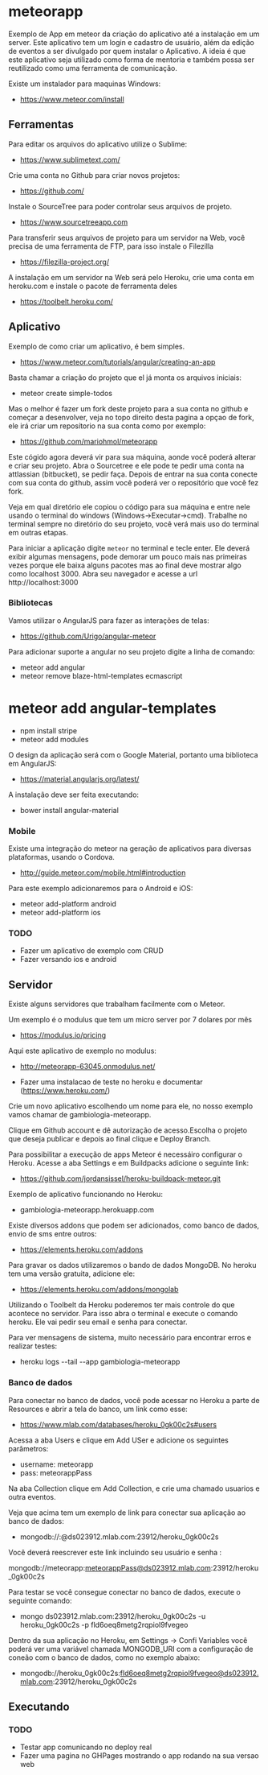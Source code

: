 # meteorapp

Exemplo de App em meteor da criação do aplicativo até a instalação em um server.
Este aplicativo tem um login e cadastro de usuário, além da edição de eventos a ser divulgado por quem instalar o Aplicativo.
A ideia é que este aplicativo seja utilizado como forma de mentoria e também possa ser reutilizado como uma ferramenta de comunicação.

Existe um instalador para maquinas Windows:

* https://www.meteor.com/install

## Ferramentas

Para editar os arquivos do aplicativo utilize o Sublime:

* https://www.sublimetext.com/

Crie uma conta no Github para criar novos projetos:

* https://github.com/

Instale o SourceTree para poder controlar seus arquivos de projeto.

* https://www.sourcetreeapp.com

Para transferir seus arquivos de projeto para um servidor na Web, você precisa de uma ferramenta de FTP, para isso instale o Filezilla

* https://filezilla-project.org/

A instalação em um servidor na Web será pelo Heroku, crie uma conta em heroku.com e instale o pacote de ferramenta deles

* https://toolbelt.heroku.com/



## Aplicativo

Exemplo de como criar um aplicativo, é bem simples.

* https://www.meteor.com/tutorials/angular/creating-an-app

Basta chamar a criação do projeto que el já monta os arquivos iniciais:

* meteor create simple-todos

Mas o melhor é fazer um fork deste projeto para a sua conta no github e começar a desenvolver, veja no topo direito desta pagina a opçao de fork, ele irá criar um reposítorio na sua conta como por exemplo:

* https://github.com/mariohmol/meteorapp

Este cógido agora deverá vir para sua máquina, aonde você poderá alterar e criar seu projeto. Abra o Sourcetree e ele pode te pedir uma conta na attlassian (bitbucket), se pedir faça. 
Depois de entrar na sua conta conecte com sua conta do github, assim você poderá ver o repositório que você fez fork.

Veja em qual diretório ele copiou o código para sua máquina e entre nele usando o terminal do windows (Windows->Executar->cmd).
Trabalhe no terminal sempre no diretório do seu projeto, você verá mais uso do terminal em outras etapas.

Para iniciar a aplicação digite `meteor` no terminal e tecle enter. Ele deverá exibir algumas mensagens, pode demorar um pouco mais nas primeiras vezes porque ele baixa alguns pacotes mas ao final deve mostrar algo como localhost 3000. Abra seu navegador e acesse a url http://localhost:3000


### Bibliotecas

Vamos utilizar o AngularJS para fazer as interações de telas:

* https://github.com/Urigo/angular-meteor

Para adicionar suporte a angular no seu projeto digite a linha de comando:

* meteor add angular
* meteor remove blaze-html-templates ecmascript
# meteor add angular-templates
* npm install stripe
* meteor add modules

O design da aplicação será com o Google Material, portanto uma biblioteca em AngularJS:

* https://material.angularjs.org/latest/

A instalação deve ser feita executando:

* bower install angular-material


### Mobile

Existe uma integração do meteor na geração de aplicativos para diversas plataformas, usando o Cordova.

* http://guide.meteor.com/mobile.html#introduction


Para este exemplo adicionaremos para o Android e iOS:

* meteor add-platform android
* meteor add-platform ios

### TODO

* Fazer um aplicativo de exemplo com CRUD
* Fazer versando ios e android





## Servidor

Existe alguns servidores que trabalham facilmente com o Meteor. 

Um exemplo é o modulus que tem um micro server por 7 dolares por mês

* https://modulus.io/pricing

Aqui este aplicativo de exemplo no modulus:

* http://meteorapp-63045.onmodulus.net/



* Fazer uma instalacao de teste no heroku e documentar (https://www.heroku.com/)


Crie um novo aplicativo escolhendo um nome para ele, no nosso exemplo vamos chamar de gambiologia-meteorapp.

Clique em Github account e dê autorização de acesso.Escolha o projeto que deseja publicar e depois ao final clique e Deploy Branch.

Para possibilitar a execução de apps Meteor é necessáiro configurar o Heroku. 
Acesse a aba Settings e em Buildpacks adicione o seguinte link:

* https://github.com/jordansissel/heroku-buildpack-meteor.git


Exemplo de aplicativo funcionando no Heroku:

* gambiologia-meteorapp.herokuapp.com



Existe diversos addons que podem ser adicionados, como banco de dados, envio de sms entre outros:

* https://elements.heroku.com/addons


Para gravar os dados utilizaremos o bando de dados MongoDB. No heroku tem uma versão gratuita, adicione ele:

* https://elements.heroku.com/addons/mongolab

Utilizando o Toolbelt da Heroku poderemos ter mais controle do que acontece no servidor. Para isso abra o terminal e execute o comando heroku.
Ele vai pedir seu email e senha para conectar.


Para ver mensagens de sistema, muito necessário para encontrar erros e realizar testes:

* heroku logs --tail --app gambiologia-meteorapp


### Banco de dados

Para conectar no banco de dados, você pode acessar no Heroku a parte de Resources e abrir a tela do banco, um link como esse:

* https://www.mlab.com/databases/heroku_0gk00c2s#users

Acessa a aba Users e clique em Add USer e adicione os seguintes parâmetros:

* username: meteorapp
* pass: meteorappPass

Na aba Collection clique em Add Collection, e crie uma chamado usuarios e outra eventos.

Veja que acima tem um exemplo de link para conectar sua aplicação ao banco de dados:

* mongodb://<dbuser>:<dbpassword>@ds023912.mlab.com:23912/heroku_0gk00c2s

Você deverá reescrever este link incluindo seu usuário e senha :

mongodb://meteorapp:meteorappPass@ds023912.mlab.com:23912/heroku_0gk00c2s


Para testar se você consegue conectar no banco de dados, execute o seguinte comando:

* mongo ds023912.mlab.com:23912/heroku_0gk00c2s -u heroku_0gk00c2s -p fld6oeq8metg2rqpiol9fvegeo

Dentro da sua aplicação no Heroku, em Settings -> Confi Variables você poderá ver uma variável chamada MONGODB_URI com a configuração de coneão com o banco de dados, como no exemplo abaixo:

* mongodb://heroku_0gk00c2s:fld6oeq8metg2rqpiol9fvegeo@ds023912.mlab.com:23912/heroku_0gk00c2s


## Executando

### TODO

* Testar app comunicando no deploy real
* Fazer uma pagina no GHPages mostrando o app rodando na sua versao web